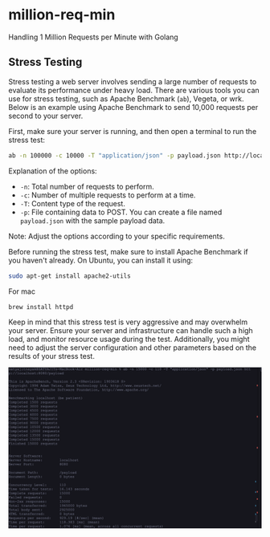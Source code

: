 # million-req-min

Handling 1 Million Requests per Minute with Golang

## Stress Testing

Stress testing a web server involves sending a large number of requests to evaluate its performance under heavy load. There are various tools you can use for stress testing, such as Apache Benchmark (`ab`), Vegeta, or wrk. Below is an example using Apache Benchmark to send 10,000 requests per second to your server.

First, make sure your server is running, and then open a terminal to run the stress test:

```bash
ab -n 100000 -c 10000 -T "application/json" -p payload.json http://localhost:8080/payload
```

Explanation of the options:

- `-n`: Total number of requests to perform.
- `-c`: Number of multiple requests to perform at a time.
- `-T`: Content type of the request.
- `-p`: File containing data to POST. You can create a file named `payload.json` with the sample payload data.

Note: Adjust the options according to your specific requirements.

Before running the stress test, make sure to install Apache Benchmark if you haven't already. On Ubuntu, you can install it using:

```bash
sudo apt-get install apache2-utils
```

For mac

```bash
brew install httpd
```

Keep in mind that this stress test is very aggressive and may overwhelm your server. Ensure your server and infrastructure can handle such a high load, and monitor resource usage during the test. Additionally, you might need to adjust the server configuration and other parameters based on the results of your stress test.

![Stress Test Result](stress_test_result.png)
